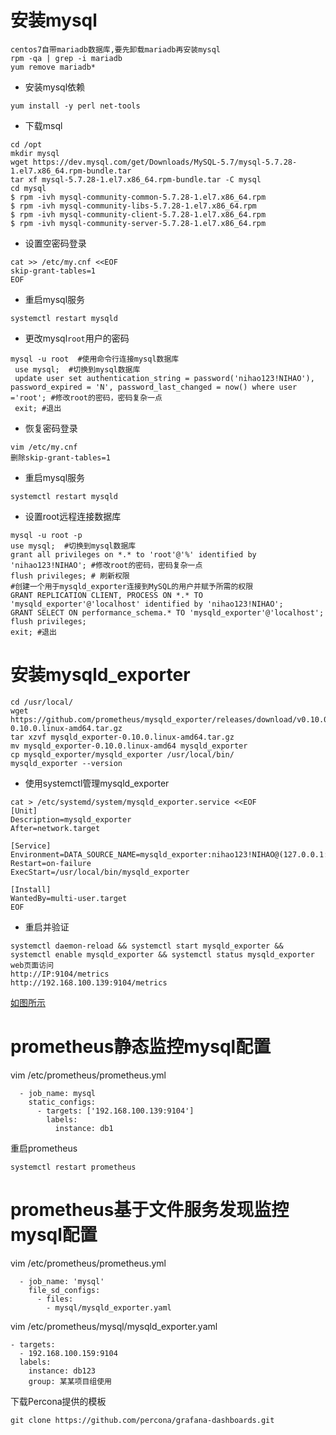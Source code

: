 # 安装mysql
```
centos7自带mariadb数据库,要先卸载mariadb再安装mysql
rpm -qa | grep -i mariadb
yum remove mariadb*
```
- 安装mysql依赖
```
yum install -y perl net-tools
```
- 下载msql
```
cd /opt
mkdir mysql
wget https://dev.mysql.com/get/Downloads/MySQL-5.7/mysql-5.7.28-1.el7.x86_64.rpm-bundle.tar
tar xf mysql-5.7.28-1.el7.x86_64.rpm-bundle.tar -C mysql
cd mysql
$ rpm -ivh mysql-community-common-5.7.28-1.el7.x86_64.rpm
$ rpm -ivh mysql-community-libs-5.7.28-1.el7.x86_64.rpm
$ rpm -ivh mysql-community-client-5.7.28-1.el7.x86_64.rpm
$ rpm -ivh mysql-community-server-5.7.28-1.el7.x86_64.rpm
```
- 设置空密码登录
```
cat >> /etc/my.cnf <<EOF
skip-grant-tables=1
EOF
```
- 重启mysql服务
```
systemctl restart mysqld
```
- 更改mysql`root`用户的密码
```
mysql -u root  #使用命令行连接mysql数据库
 use mysql;  #切换到mysql数据库
 update user set authentication_string = password('nihao123!NIHAO'), password_expired = 'N', password_last_changed = now() where user ='root'; #修改root的密码，密码复杂一点
 exit; #退出
```
- 恢复密码登录
```
vim /etc/my.cnf
删除skip-grant-tables=1
```
- 重启mysql服务
```
systemctl restart mysqld
```
- 设置root远程连接数据库
```
mysql -u root -p 
use mysql;  #切换到mysql数据库
grant all privileges on *.* to 'root'@'%' identified by 'nihao123!NIHAO'; #修改root的密码，密码复杂一点
flush privileges; # 刷新权限
#创建一个用于mysqld_exporter连接到MySQL的用户并赋予所需的权限
GRANT REPLICATION CLIENT, PROCESS ON *.* TO 'mysqld_exporter'@'localhost' identified by 'nihao123!NIHAO';
GRANT SELECT ON performance_schema.* TO 'mysqld_exporter'@'localhost';
flush privileges;
exit; #退出
```
# 安装mysqld_exporter
```
cd /usr/local/
wget https://github.com/prometheus/mysqld_exporter/releases/download/v0.10.0/mysqld_exporter-0.10.0.linux-amd64.tar.gz
tar xzvf mysqld_exporter-0.10.0.linux-amd64.tar.gz
mv mysqld_exporter-0.10.0.linux-amd64 mysqld_exporter
cp mysqld_exporter/mysqld_exporter /usr/local/bin/
mysqld_exporter --version
```
- 使用systemctl管理mysqld_exporter
```
cat > /etc/systemd/system/mysqld_exporter.service <<EOF
[Unit]
Description=mysqld_exporter
After=network.target

[Service]
Environment=DATA_SOURCE_NAME=mysqld_exporter:nihao123!NIHAO@(127.0.0.1:3306)/
Restart=on-failure
ExecStart=/usr/local/bin/mysqld_exporter

[Install]
WantedBy=multi-user.target
EOF
```
- 重启并验证
```
systemctl daemon-reload && systemctl start mysqld_exporter && systemctl enable mysqld_exporter && systemctl status mysqld_exporter
web页面访问
http://IP:9104/metrics
http://192.168.100.139:9104/metrics
```
[如图所示](https://i.loli.net/2019/11/12/zrcOnkjhXm7HwJe.png)
# prometheus静态监控mysql配置
vim /etc/prometheus/prometheus.yml
```
  - job_name: mysql
    static_configs:
      - targets: ['192.168.100.139:9104']
        labels:
          instance: db1
```
重启prometheus
```
systemctl restart prometheus
```
# prometheus基于文件服务发现监控mysql配置
vim /etc/prometheus/prometheus.yml
```
  - job_name: 'mysql'
    file_sd_configs:
      - files:
        - mysql/mysqld_exporter.yaml
```
vim /etc/prometheus/mysql/mysqld_exporter.yaml
```
- targets:
  - 192.168.100.159:9104
  labels:
    instance: db123
    group: 某某项目组使用
```
下载Percona提供的模板
```
git clone https://github.com/percona/grafana-dashboards.git
```
